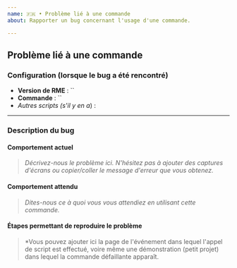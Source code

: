 ```yaml
---
name: 🇫🇷 • Problème lié à une commande
about: Rapporter un bug concernant l'usage d'une commande.

---
```


## Problème lié à une commande

### Configuration (lorsque le bug a été rencontré)

- **Version de RME** : ``
- **Commande** : ``
- *Autres scripts (s'il y en a*) :

---

### Description du bug

#### Comportement actuel

> *Décrivez-nous le problème ici. N'hésitez pas à ajouter des captures d'écrans ou copier/coller le message d'erreur que vous obtenez.*

#### Comportement attendu

> *Dites-nous ce à quoi vous vous attendiez en utilisant cette commande.*

#### Étapes permettant de reproduire le problème

> *Vous pouvez ajouter ici la page de l'événement dans lequel l'appel de script est effectué, voire même une démonstration (petit projet) dans lequel la commande défaillante apparaît.
